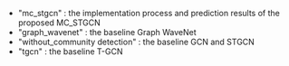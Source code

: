 - "mc_stgcn" : the implementation process and prediction results of the proposed MC_STGCN
- "graph_wavenet" : the baseline Graph WaveNet
- "without_community detection" : the baseline GCN and STGCN
- "tgcn" : the baseline T-GCN

